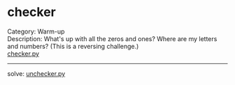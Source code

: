 # checker
Category: Warm-up  
Description: What's up with all the zeros and ones? Where are my letters and numbers? (This is a reversing challenge.)  
[checker.py](https://github.com/maoaeri/CTF/blob/main/CSAW'21%20CTF/checker/checker.py)  
____________________________________________________
solve: [unchecker.py](https://github.com/maoaeri/CTF/blob/main/CSAW'21%20CTF/checker/unchecker.py)
